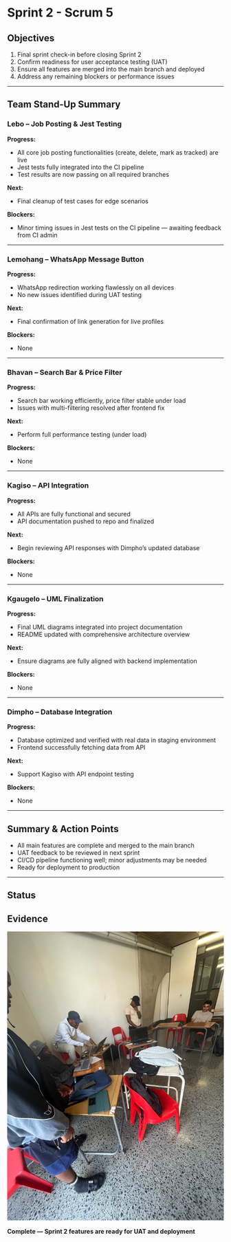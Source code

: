 # Sprint 2 - Scrum 5

## Objectives

1. Final sprint check-in before closing Sprint 2  
2. Confirm readiness for user acceptance testing (UAT)  
3. Ensure all features are merged into the main branch and deployed  
4. Address any remaining blockers or performance issues  

---

## Team Stand-Up Summary

### Lebo – Job Posting & Jest Testing

**Progress:**

- All core job posting functionalities (create, delete, mark as tracked) are live  
- Jest tests fully integrated into the CI pipeline  
- Test results are now passing on all required branches  

**Next:**

- Final cleanup of test cases for edge scenarios  

**Blockers:**

- Minor timing issues in Jest tests on the CI pipeline — awaiting feedback from CI admin  

---

### Lemohang – WhatsApp Message Button

**Progress:**

- WhatsApp redirection working flawlessly on all devices  
- No new issues identified during UAT testing  

**Next:**

- Final confirmation of link generation for live profiles  

**Blockers:**

- None  

---

### Bhavan – Search Bar & Price Filter

**Progress:**

- Search bar working efficiently, price filter stable under load  
- Issues with multi-filtering resolved after frontend fix  

**Next:**

- Perform full performance testing (under load)  

**Blockers:**

- None  

---

### Kagiso – API Integration

**Progress:**

- All APIs are fully functional and secured  
- API documentation pushed to repo and finalized  

**Next:**

- Begin reviewing API responses with Dimpho’s updated database  

**Blockers:**

- None  

---

### Kgaugelo – UML Finalization

**Progress:**

- Final UML diagrams integrated into project documentation  
- README updated with comprehensive architecture overview  

**Next:**

- Ensure diagrams are fully aligned with backend implementation  

**Blockers:**

- None  

---

### Dimpho – Database Integration

**Progress:**

- Database optimized and verified with real data in staging environment  
- Frontend successfully fetching data from API  

**Next:**

- Support Kagiso with API endpoint testing  

**Blockers:**

- None  

---

## Summary & Action Points

- All main features are complete and merged to the main branch  
- UAT feedback to be reviewed in next sprint  
- CI/CD pipeline functioning well; minor adjustments may be needed  
- Ready for deployment to production  

---

## Status

## Evidence
![evidence](s25.jpg)


**Complete — Sprint 2 features are ready for UAT and deployment**
